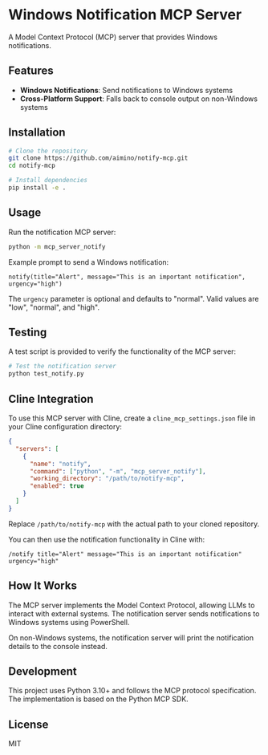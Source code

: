 # Windows Notification MCP Server

A Model Context Protocol (MCP) server that provides Windows notifications.

## Features

- **Windows Notifications**: Send notifications to Windows systems
- **Cross-Platform Support**: Falls back to console output on non-Windows systems

## Installation

```bash
# Clone the repository
git clone https://github.com/aimino/notify-mcp.git
cd notify-mcp

# Install dependencies
pip install -e .
```

## Usage

Run the notification MCP server:

```bash
python -m mcp_server_notify
```

Example prompt to send a Windows notification:

```
notify(title="Alert", message="This is an important notification", urgency="high")
```

The `urgency` parameter is optional and defaults to "normal". Valid values are "low", "normal", and "high".

## Testing

A test script is provided to verify the functionality of the MCP server:

```bash
# Test the notification server
python test_notify.py
```

## Cline Integration

To use this MCP server with Cline, create a `cline_mcp_settings.json` file in your Cline configuration directory:

```json
{
  "servers": [
    {
      "name": "notify",
      "command": ["python", "-m", "mcp_server_notify"],
      "working_directory": "/path/to/notify-mcp",
      "enabled": true
    }
  ]
}
```

Replace `/path/to/notify-mcp` with the actual path to your cloned repository.

You can then use the notification functionality in Cline with:

```
/notify title="Alert" message="This is an important notification" urgency="high"
```

## How It Works

The MCP server implements the Model Context Protocol, allowing LLMs to interact with external systems. The notification server sends notifications to Windows systems using PowerShell.

On non-Windows systems, the notification server will print the notification details to the console instead.

## Development

This project uses Python 3.10+ and follows the MCP protocol specification. The implementation is based on the Python MCP SDK.

## License

MIT
